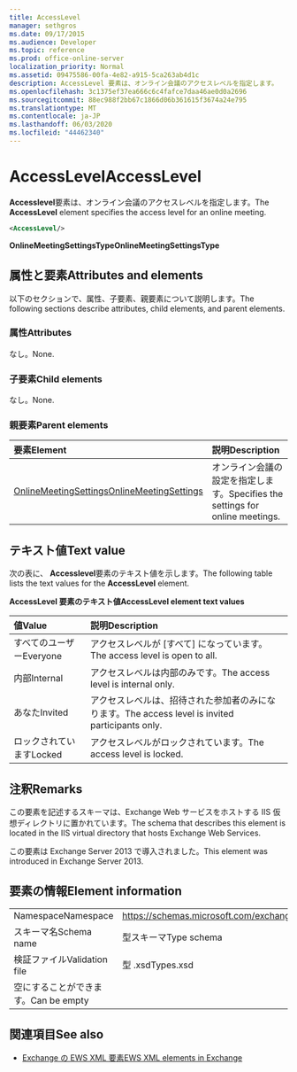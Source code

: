 ```yaml
---
title: AccessLevel
manager: sethgros
ms.date: 09/17/2015
ms.audience: Developer
ms.topic: reference
ms.prod: office-online-server
localization_priority: Normal
ms.assetid: 09475586-00fa-4e82-a915-5ca263ab4d1c
description: AccessLevel 要素は、オンライン会議のアクセスレベルを指定します。
ms.openlocfilehash: 3c1375ef37ea666c6c4fafce7daa46ae0d0a2696
ms.sourcegitcommit: 88ec988f2bb67c1866d06b361615f3674a24e795
ms.translationtype: MT
ms.contentlocale: ja-JP
ms.lasthandoff: 06/03/2020
ms.locfileid: "44462340"
---
```

# <a name="accesslevel"></a><span data-ttu-id="25650-103">AccessLevel</span><span class="sxs-lookup"><span data-stu-id="25650-103">AccessLevel</span></span>

<span data-ttu-id="25650-104">**Accesslevel**要素は、オンライン会議のアクセスレベルを指定します。</span><span class="sxs-lookup"><span data-stu-id="25650-104">The **AccessLevel** element specifies the access level for an online meeting.</span></span> 
  
```XML
<AccessLevel/>
```

 <span data-ttu-id="25650-105">**OnlineMeetingSettingsType**</span><span class="sxs-lookup"><span data-stu-id="25650-105">**OnlineMeetingSettingsType**</span></span>
## <a name="attributes-and-elements"></a><span data-ttu-id="25650-106">属性と要素</span><span class="sxs-lookup"><span data-stu-id="25650-106">Attributes and elements</span></span>

<span data-ttu-id="25650-107">以下のセクションで、属性、子要素、親要素について説明します。</span><span class="sxs-lookup"><span data-stu-id="25650-107">The following sections describe attributes, child elements, and parent elements.</span></span>
  
### <a name="attributes"></a><span data-ttu-id="25650-108">属性</span><span class="sxs-lookup"><span data-stu-id="25650-108">Attributes</span></span>

<span data-ttu-id="25650-109">なし。</span><span class="sxs-lookup"><span data-stu-id="25650-109">None.</span></span>
  
### <a name="child-elements"></a><span data-ttu-id="25650-110">子要素</span><span class="sxs-lookup"><span data-stu-id="25650-110">Child elements</span></span>

<span data-ttu-id="25650-111">なし。</span><span class="sxs-lookup"><span data-stu-id="25650-111">None.</span></span>
  
### <a name="parent-elements"></a><span data-ttu-id="25650-112">親要素</span><span class="sxs-lookup"><span data-stu-id="25650-112">Parent elements</span></span>

|<span data-ttu-id="25650-113">**要素**</span><span class="sxs-lookup"><span data-stu-id="25650-113">**Element**</span></span>|<span data-ttu-id="25650-114">**説明**</span><span class="sxs-lookup"><span data-stu-id="25650-114">**Description**</span></span>|
|:-----|:-----|
|[<span data-ttu-id="25650-115">OnlineMeetingSettings</span><span class="sxs-lookup"><span data-stu-id="25650-115">OnlineMeetingSettings</span></span>](onlinemeetingsettings.md) <br/> |<span data-ttu-id="25650-116">オンライン会議の設定を指定します。</span><span class="sxs-lookup"><span data-stu-id="25650-116">Specifies the settings for online meetings.</span></span>  <br/> |
   
## <a name="text-value"></a><span data-ttu-id="25650-117">テキスト値</span><span class="sxs-lookup"><span data-stu-id="25650-117">Text value</span></span>

<span data-ttu-id="25650-118">次の表に、 **Accesslevel**要素のテキスト値を示します。</span><span class="sxs-lookup"><span data-stu-id="25650-118">The following table lists the text values for the **AccessLevel** element.</span></span> 
  
<span data-ttu-id="25650-119">**AccessLevel 要素のテキスト値**</span><span class="sxs-lookup"><span data-stu-id="25650-119">**AccessLevel element text values**</span></span>

|<span data-ttu-id="25650-120">**値**</span><span class="sxs-lookup"><span data-stu-id="25650-120">**Value**</span></span>|<span data-ttu-id="25650-121">**説明**</span><span class="sxs-lookup"><span data-stu-id="25650-121">**Description**</span></span>|
|:-----|:-----|
|<span data-ttu-id="25650-122">すべてのユーザー</span><span class="sxs-lookup"><span data-stu-id="25650-122">Everyone</span></span>  <br/> |<span data-ttu-id="25650-123">アクセスレベルが [すべて] になっています。</span><span class="sxs-lookup"><span data-stu-id="25650-123">The access level is open to all.</span></span>  <br/> |
|<span data-ttu-id="25650-124">内部</span><span class="sxs-lookup"><span data-stu-id="25650-124">Internal</span></span>  <br/> |<span data-ttu-id="25650-125">アクセスレベルは内部のみです。</span><span class="sxs-lookup"><span data-stu-id="25650-125">The access level is internal only.</span></span>  <br/> |
|<span data-ttu-id="25650-126">あなた</span><span class="sxs-lookup"><span data-stu-id="25650-126">Invited</span></span>  <br/> |<span data-ttu-id="25650-127">アクセスレベルは、招待された参加者のみになります。</span><span class="sxs-lookup"><span data-stu-id="25650-127">The access level is invited participants only.</span></span>  <br/> |
|<span data-ttu-id="25650-128">ロックされています</span><span class="sxs-lookup"><span data-stu-id="25650-128">Locked</span></span>  <br/> |<span data-ttu-id="25650-129">アクセスレベルがロックされています。</span><span class="sxs-lookup"><span data-stu-id="25650-129">The access level is locked.</span></span>  <br/> |
   
## <a name="remarks"></a><span data-ttu-id="25650-130">注釈</span><span class="sxs-lookup"><span data-stu-id="25650-130">Remarks</span></span>

<span data-ttu-id="25650-131">この要素を記述するスキーマは、Exchange Web サービスをホストする IIS 仮想ディレクトリに置かれています。</span><span class="sxs-lookup"><span data-stu-id="25650-131">The schema that describes this element is located in the IIS virtual directory that hosts Exchange Web Services.</span></span>
  
<span data-ttu-id="25650-132">この要素は Exchange Server 2013 で導入されました。</span><span class="sxs-lookup"><span data-stu-id="25650-132">This element was introduced in Exchange Server 2013.</span></span>
  
## <a name="element-information"></a><span data-ttu-id="25650-133">要素の情報</span><span class="sxs-lookup"><span data-stu-id="25650-133">Element information</span></span>

|||
|:-----|:-----|
|<span data-ttu-id="25650-134">Namespace</span><span class="sxs-lookup"><span data-stu-id="25650-134">Namespace</span></span>  <br/> |https://schemas.microsoft.com/exchange/services/2006/types  <br/> |
|<span data-ttu-id="25650-135">スキーマ名</span><span class="sxs-lookup"><span data-stu-id="25650-135">Schema name</span></span>  <br/> |<span data-ttu-id="25650-136">型スキーマ</span><span class="sxs-lookup"><span data-stu-id="25650-136">Type schema</span></span>  <br/> |
|<span data-ttu-id="25650-137">検証ファイル</span><span class="sxs-lookup"><span data-stu-id="25650-137">Validation file</span></span>  <br/> |<span data-ttu-id="25650-138">型 .xsd</span><span class="sxs-lookup"><span data-stu-id="25650-138">Types.xsd</span></span>  <br/> |
|<span data-ttu-id="25650-139">空にすることができます。</span><span class="sxs-lookup"><span data-stu-id="25650-139">Can be empty</span></span>  <br/> ||
   
## <a name="see-also"></a><span data-ttu-id="25650-140">関連項目</span><span class="sxs-lookup"><span data-stu-id="25650-140">See also</span></span>

- [<span data-ttu-id="25650-141">Exchange の EWS XML 要素</span><span class="sxs-lookup"><span data-stu-id="25650-141">EWS XML elements in Exchange</span></span>](ews-xml-elements-in-exchange.md)

